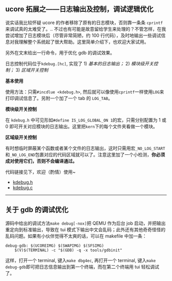 ## ucore 拓展之——日志输出及控制，调试逻辑优化

说实话我比较怀疑 ucore 的作者移除了原有的日志模块，否则靠一条条 `cprintf` 来调试真的太难受了。.. 不过也有可能是故意留给学生来处理的？不管怎样，在我尝试增加了日志模块后（尽管非常简陋，约 100 行代码），及时地输出一些调试信息对我理解整个系统起了很大帮助。这里简单介绍下，也欢迎大家试用。

另外在文末给出一行命令，用于优化 gdb 的调试效果。

日志控制代码位于`kdebug.[hc]`, 实现了 1) *基本的日志输出；* 2) *模块级开关控制；* 3) *区域开关控制*

**基本使用**

使用方法：只需`#incdlue <kdebug.h>`, 然后就可以像使用`cprintf`一样使用`LOG`来打印调试信息了。另附一个加了一个 tab 的 `LOG_TAB`。

**模块级开关控制**

在 `kdebug.h` 中可见形如`#define IS_LOG_GLOBAL_ON 1`的宏，只需分别配置为 1 或 0 即可开关对应模块的日志输出。这里把`kern`下的每个文件夹看做一个模块。

**区域级开关控制**

有时想临时屏蔽某个函数或者某个文件的日志输出，这时只需用宏`_NO_LOG_START`和`_NO_LOG_END`包裹对应的代码区域就可以了。注意这里加了一个小检测，**你必须成对使用它们，否则不会编译通过。**

代码链接见下，欢迎（酌情）使用~

- [kdebug.h](https://github.com/libinyl/lcore/blob/master/code-with-comments/kern/debug/kdebug.h)
- [kdebug.c](https://github.com/libinyl/lcore/blob/master/code-with-comments/kern/debug/kdebug.c)

-------

## 关于 gdb 的调试优化

源码中给出的调试方法`make debug[-nox]`把 QEMU 作为后台 job 启动，并把输出重定向到标准输出，导致在 tui 模式下输出中文会乱码；此外还有其他奇奇怪怪的乱码问题。如果有小伙伴觉得不太爽的话，可以在 makefile 中加一条：

```
debug-gdb: $(UCOREIMG) $(SWAPIMG) $(SFSIMG)
	$(V)$(TERMINAL) -c "$(GDB) -q -x tools/gdbinit"
```

这样，打开一个 terminal, 键入`make dbg4ec`, 再打开一个 terminal, 键入`make debug-gdb`即可把日志信息输出到第一个终端，而在第二个终端用 tui 轻松调试了。